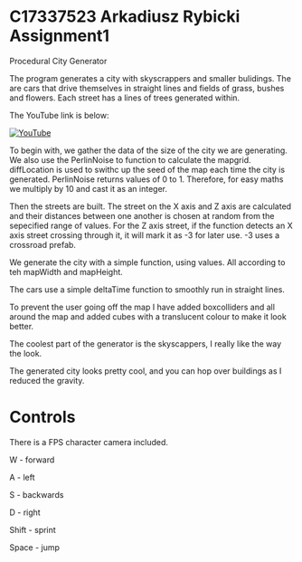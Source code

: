 # C17337523 Arkadiusz Rybicki Assignment1

Procedural City Generator 

The program generates a city with skyscrappers and smaller bulidings. The are cars that drive themselves in straight lines and fields of grass, bushes and flowers. Each street has a lines of trees generated within.

The YouTube link is below:

[![YouTube](http://img.youtube.com/CUSXBBhUEfc/0.jpg)](https://www.youtube.com/watch?v=CUSXBBhUEfc)


To begin with, we gather the data of the size of the city we are generating. We also use the PerlinNoise to function to calculate the mapgrid. diffLocation is used to swithc up the seed of the map each time the city is generated. PerlinNoise returns values of 0 to 1. Therefore, for easy maths we multiply by 10 and cast it as an integer.

Then the streets are built. The street on the X axis and Z axis are calculated and their distances between one another is chosen at random from the sepecified range of values. For the Z axis street, if the function detects an X axis street crossing through it, it will mark it as -3 for later use. -3 uses a crossroad prefab.

We generate the city with a simple function, using values. All according to teh mapWidth and mapHeight.

The cars use a simple deltaTime function to smoothly run in straight lines.

To prevent the user going off the map I have added boxcolliders and all around the map and added cubes with a translucent colour to make it look better.

The coolest part of the generator is the skyscappers, I really like the way the look.

The generated city looks pretty cool, and you can hop over buildings as I reduced the gravity.

# Controls

There is a FPS character camera included.

W - forward

A - left

S - backwards

D - right

Shift - sprint

Space - jump



